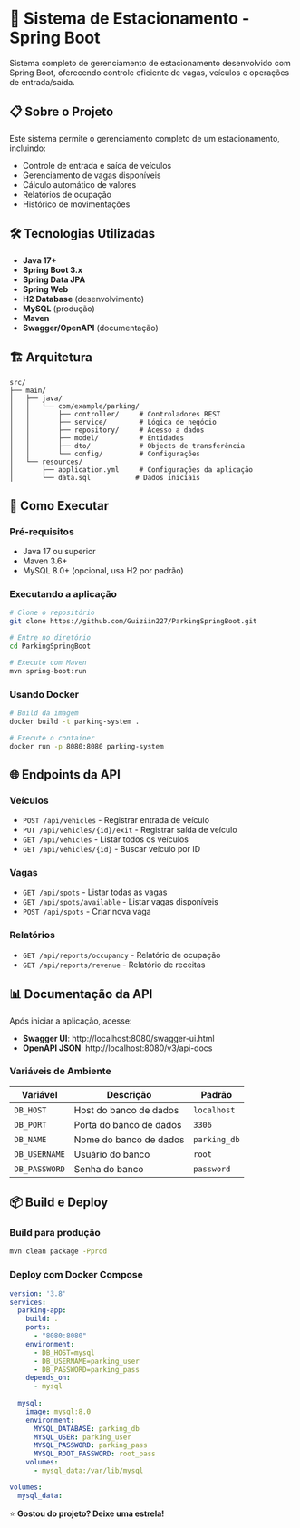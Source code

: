 # 🚗 Sistema de Estacionamento - Spring Boot

Sistema completo de gerenciamento de estacionamento desenvolvido com Spring Boot, oferecendo controle eficiente de vagas, veículos e operações de entrada/saída.

## 📋 Sobre o Projeto

Este sistema permite o gerenciamento completo de um estacionamento, incluindo:
- Controle de entrada e saída de veículos
- Gerenciamento de vagas disponíveis
- Cálculo automático de valores
- Relatórios de ocupação
- Histórico de movimentações

## 🛠️ Tecnologias Utilizadas

- **Java 17+**
- **Spring Boot 3.x**
- **Spring Data JPA**
- **Spring Web**
- **H2 Database** (desenvolvimento)
- **MySQL** (produção)
- **Maven**
- **Swagger/OpenAPI** (documentação)

## 🏗️ Arquitetura

```
src/
├── main/
│   ├── java/
│   │   └── com/example/parking/
│   │       ├── controller/     # Controladores REST
│   │       ├── service/        # Lógica de negócio
│   │       ├── repository/     # Acesso a dados
│   │       ├── model/          # Entidades
│   │       ├── dto/            # Objects de transferência
│   │       └── config/         # Configurações
│   └── resources/
│       ├── application.yml     # Configurações da aplicação
│       └── data.sql           # Dados iniciais
```

## 🚀 Como Executar

### Pré-requisitos
- Java 17 ou superior
- Maven 3.6+
- MySQL 8.0+ (opcional, usa H2 por padrão)

### Executando a aplicação

```bash
# Clone o repositório
git clone https://github.com/Guiziin227/ParkingSpringBoot.git

# Entre no diretório
cd ParkingSpringBoot

# Execute com Maven
mvn spring-boot:run
```

### Usando Docker

```bash
# Build da imagem
docker build -t parking-system .

# Execute o container
docker run -p 8080:8080 parking-system
```

## 🌐 Endpoints da API

### Veículos
- `POST /api/vehicles` - Registrar entrada de veículo
- `PUT /api/vehicles/{id}/exit` - Registrar saída de veículo
- `GET /api/vehicles` - Listar todos os veículos
- `GET /api/vehicles/{id}` - Buscar veículo por ID

### Vagas
- `GET /api/spots` - Listar todas as vagas
- `GET /api/spots/available` - Listar vagas disponíveis
- `POST /api/spots` - Criar nova vaga

### Relatórios
- `GET /api/reports/occupancy` - Relatório de ocupação
- `GET /api/reports/revenue` - Relatório de receitas

## 📊 Documentação da API

Após iniciar a aplicação, acesse:
- **Swagger UI**: http://localhost:8080/swagger-ui.html
- **OpenAPI JSON**: http://localhost:8080/v3/api-docs

### Variáveis de Ambiente

| Variável | Descrição | Padrão |
|----------|-----------|--------|
| `DB_HOST` | Host do banco de dados | `localhost` |
| `DB_PORT` | Porta do banco de dados | `3306` |
| `DB_NAME` | Nome do banco de dados | `parking_db` |
| `DB_USERNAME` | Usuário do banco | `root` |
| `DB_PASSWORD` | Senha do banco | `password` |


## 📦 Build e Deploy

### Build para produção
```bash
mvn clean package -Pprod
```

### Deploy com Docker Compose
```yaml
version: '3.8'
services:
  parking-app:
    build: .
    ports:
      - "8080:8080"
    environment:
      - DB_HOST=mysql
      - DB_USERNAME=parking_user
      - DB_PASSWORD=parking_pass
    depends_on:
      - mysql
  
  mysql:
    image: mysql:8.0
    environment:
      MYSQL_DATABASE: parking_db
      MYSQL_USER: parking_user
      MYSQL_PASSWORD: parking_pass
      MYSQL_ROOT_PASSWORD: root_pass
    volumes:
      - mysql_data:/var/lib/mysql

volumes:
  mysql_data:
```

⭐ **Gostou do projeto? Deixe uma estrela!**
